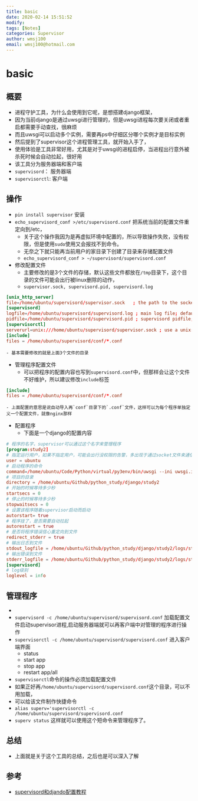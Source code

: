 ```yaml
---
title: basic
date: 2020-02-14 15:51:52
modify: 
tags: [Notes]
categories: Supervisor
author: wmsj100
email: wmsj100@hotmail.com
---
```


# basic

## 概要

- 进程守护工具，为什么会使用到它呢，是想搭建django框架，
- 因为当前django是通过uwsgi进行管理的，但是uwsgi进程每次要关闭或者重启都需要手动查找，很麻烦
- 而且uwsgi可以启动多个实例，需要再ps中仔细区分哪个实例才是目标实例
- 然后提到了supervisor这个进程管理工具，就开始入手了，
- 使用体验是工具非常好用，尤其是对于uwsgi的进程启停，当进程出行意外被杀死时候会自动拉起，很好用
- 该工具分为服务器端和客户端
- `supervisord`： 服务器端
- `supervisorctl`: 客户端

## 操作

- `pin install supervisor` 安装
- `echo_supervisord_conf >/etc/supervisord.conf` 把系统当前的配置文件重定向到/etc，
	- 关于这个操作我因为是再虚拟环境中配置的，所以导致操作失败，没有权限，但是使用`sudo`使用又会报找不到命令。
	- 无奈之下就只能再当前用户的家目录下创建了目录来存储配置文件
	- `echo_supervisord_conf > ~/supervisord/supervisord.conf`
- 修改配置文件
	- 主要修改的是3个文件的存储，默认这些文件都放在`/tmp`目录下，这个目录的文件可能会出行被linux删除的动作，
	- `supervisor.sock, supervisord.pid, supervisord.log`
```supervisord.conf
[unix_http_server]
file=/home/ubuntu/supervisord/supervisor.sock   ; the path to the socket file
[supervisord]
logfile=/home/ubuntu/supervisord/supervisord.log ; main log file; default $CWD/supervisord.log
pidfile=/home/ubuntu/supervisord/supervisord.pid ; supervisord pidfile; default supervisord.pid
[supervisorctl]
serverurl=unix:///home/ubuntu/supervisord/supervisor.sock ; use a unix:// URL  for a unix socket
[include]
files = /home/ubuntu/supervisord/conf/*.conf
```
	- 基本需要修改的就是上面3个文件的目录
- 管理程序配置文件
	- 可以把程序的配置内容也写到`supervisord.conf`中，但那样会让这个文件不好维护，所以建议修改`include`标签
```supervisord.conf
[include]
files = /home/ubuntu/supervisord/conf/*.conf
```
	- 上面配置的意思是说自动导入再`conf`目录下的`.conf`文件，这样可以为每个程序单独定义一个配置文件，就像nginx那样
- 配置程序
	- 下面是一个django的配置内容
```django.conf
# 程序的名字，supervisor可以通过这个名字来管理程序
[program:study2]
# 指定运行用户，如果不指定用户，可能会出行没权限的告警，多出现于通过socket文件来通信
user = ubuntu
# 启动程序的命令
command=/home/ubuntu/Code/Python/virtual/py3env/bin/uwsgi --ini uwsgi.ini
# 项目的目录
directory = /home/ubuntu/Github/python_study/django/study2
# 开始的时候等待多少秒
startsecs = 0
# 停止的时候等待多少秒
stopwaitsecs = 0
# 设置该程序随着supervisor启动而启动
autorstart= true
# 程序挂了，是否需要自动拉起
autorestart = true
# 是否将程序错误信心重定向到文件
redirect_stderr = true
# 输出日志到文件
stdout_logfile = /home/ubuntu/Github/python_study/django/study2/logs/study2.log
# 输出错误到文件
stderr_logfile = /home/ubuntu/Github/python_study/django/study2/logs/study2.err
[supervisord]
# log级别
loglevel = info
```

## 管理程序

- 
- `supervisord -c /home/ubuntu/supervisord/supervisord.conf` 加载配置文件启动supervisor进程,启动服务器端就可以再客户端中对管理的程序进行操作
- `supervisorctl -c /home/ubuntu/supervisord/supervisord.conf` 进入客户端界面
	- status 
	- start app
	- stop app
	- restart app/all
- `supervisorctl`命令的操作必须加载配置文件
- 如果正好再`/home/ubuntu/supervisord/supervisord.conf`这个目录，可以不用加载，
- 可以给该文件制作快捷命令
- `alias superv='supervisorctl -c /home/ubuntu/supervisord/supervisord.conf`
- `superv status` 这样就可以使用这个短命令来管理程序了。

## 总结

- 上面就是关于这个工具的总结，之后也是可以深入了解

## 参考

- [supervisord和djando配置教程](https://www.jianshu.com/p/23762bd086e1)
